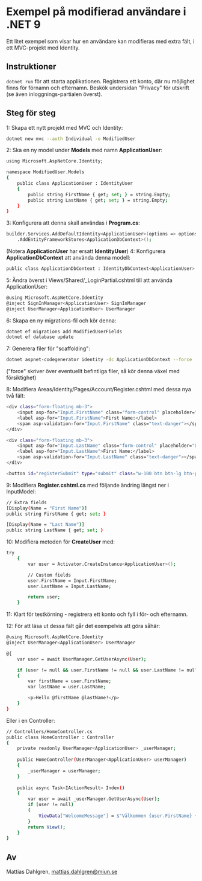 # Exempel på modifierad användare i .NET 9
Ett litet exempel som visar hur en användare kan modifieras med extra fält, i ett MVC-projekt med Identity.

## Instruktioner
``dotnet run`` för att starta applikationen.
Registrera ett konto, där nu möjlighet finns för förnamn och efternamn.
Beskök undersidan "Privacy" för utskrift (se även inloggnings-partialen överst).

## Steg för steg
1: Skapa ett nytt projekt med MVC och Identity:
```bash
dotnet new mvc --auth Individual -o ModifiedUser
```
2: Ska en ny model under **Models** med namn **ApplicationUser**:
```bash
using Microsoft.AspNetCore.Identity;

namespace ModifiedUser.Models
{
    public class ApplicationUser : IdentityUser
    {
        public string FirstName { get; set; } = string.Empty;
        public string LastName { get; set; } = string.Empty;
    }
}
```
3: Konfigurera att denna skall användas i **Program.cs**:
```bash
builder.Services.AddDefaultIdentity<ApplicationUser>(options => options.SignIn.RequireConfirmedAccount = false)
    .AddEntityFrameworkStores<ApplicationDbContext>();
```
(Notera **ApplicationUser** har ersatt **IdentityUser**)
4: Konfigurera **ApplicationDbContext** att använda denna modell:
```bash
public class ApplicationDbContext : IdentityDbContext<ApplicationUser>
```

5: Ändra överst i Views/Shared/_LoginPartial.cshtml till att använda ApplicationUser:
```bash
@using Microsoft.AspNetCore.Identity
@inject SignInManager<ApplicationUser> SignInManager
@inject UserManager<ApplicationUser> UserManager
```

6: Skapa en ny migrations-fil och kör denna:
```bash
dotnet ef migrations add ModifiedUserFields
dotnet ef database update
```
7: Generera filer för "scaffolding":
```bash
dotnet aspnet-codegenerator identity -dc ApplicationDbContext --force
```
("force" skriver över eventuellt befintliga filer, så kör denna växel med försiktighet)

8: Modifiera Areas/Identity/Pages/Account/Register.cshtml med dessa nya två fält:
```bash
<div class="form-floating mb-3">
    <input asp-for="Input.FirstName" class="form-control" placeholder="John" />
    <label asp-for="Input.FirstName">First Name:</label>
    <span asp-validation-for="Input.FirstName" class="text-danger"></span>
</div>

<div class="form-floating mb-3">
    <input asp-for="Input.LastName" class="form-control" placeholder="Doe" />
    <label asp-for="Input.LastName">First Name:</label>
    <span asp-validation-for="Input.LastName" class="text-danger"></span>
</div>

<button id="registerSubmit" type="submit" class="w-100 btn btn-lg btn-primary">Register</button>
```

9: Modifiera **Register.cshtml.cs** med följande ändring längst ner i InputModel:
```bash
// Extra fields
[Display(Name = "First Name")]
public string FirstName { get; set; }

[Display(Name = "Last Name")]
public string LastName { get; set; }
```

10: Modifiera metoden för **CreateUser** med:
```bash
try
    {
        var user = Activator.CreateInstance<ApplicationUser>();

        // Custom fields
        user.FirstName = Input.FirstName;
        user.LastName = Input.LastName;

        return user;
    }
```
11: Klart för testkörning - registrera ett konto och fyll i för- och efternamn.

12: För att läsa ut dessa fält går det exempelvis att göra såhär:
```bash
@using Microsoft.AspNetCore.Identity
@inject UserManager<ApplicationUser> UserManager

@{
    var user = await UserManager.GetUserAsync(User);

    if (user != null && user.FirstName != null && user.LastName != null)
    {
        var firstName = user.FirstName;
        var lastName = user.LastName;

        <p>Hello @firstName @lastName!</p>
    }
}
```

Eller i en Controller:
```bash
// Controllers/HomeController.cs
public class HomeController : Controller
{
    private readonly UserManager<ApplicationUser> _userManager;
    
    public HomeController(UserManager<ApplicationUser> userManager)
    {
        _userManager = userManager;
    }
    
    public async Task<IActionResult> Index()
    {
        var user = await _userManager.GetUserAsync(User);
        if (user != null)
        {
            ViewData["WelcomeMessage"] = $"Välkommen {user.FirstName} {user.LastName}!";
        }
        return View();
    }
}
```


## Av
Mattias Dahlgren, mattias.dahlgren@miun.se

